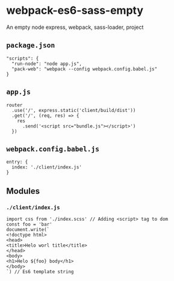 # webpack-es6-sass-empty

An empty node express, webpack, sass-loader, project

## `package.json`
```
"scripts": {
  "run-node": "node app.js",
  "pack-web": "webpack --config webpack.config.babel.js"
}
```

## `app.js`
```
router
  .use('/', express.static('client/build/dist'))
  .get('/', (req, res) => {
    res
      .send('<script src="bundle.js"></script>')
  })
```

## `webpack.config.babel.js`
```
entry: {
  index: './client/index.js'
}
```

## Modules
 ### `./client/index.js`
```
import css from './index.scss' // Adding <script> tag to dom
const foo = 'bar'
document.write(`
<!doctype html>
<head>
<title>Helo worl title</title>
</head>
<body>
<h1>Helo ${foo} body</h1>
</body>
`) // Es6 template string
```
